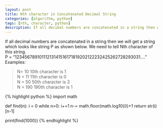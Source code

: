 ```yaml
---
layout: post
title: Nth character in Concatenated Decimal String
categories: [algorithm, python]
tags: [nth, character, python]
description: If all decimal numbers are concatenated in a string then we will get a string which looks like string P as shown below. We need to tell Nth character of this string. P = “12345678910111213141516171819202122232425262728293031….”
---
```

If all decimal numbers are concatenated in a string then we will get a string which looks like string P as shown below. We need to tell Nth character of this string.  
P = “12345678910111213141516171819202122232425262728293031….”  
Examples:  
> N= 10    10th character is 1  
    N = 11    11th character is 0  
    N = 50    50th character is 3  
    N = 190    190th character is 1  
>  
  
{% highlight python %}
import math

def find(n):
    i = 0
    while n>0:
        i+=1
        n-= math.floor(math.log10(i))+1
    return str(i)[n-1]

print(find(1000))
{% endhighlight %}
